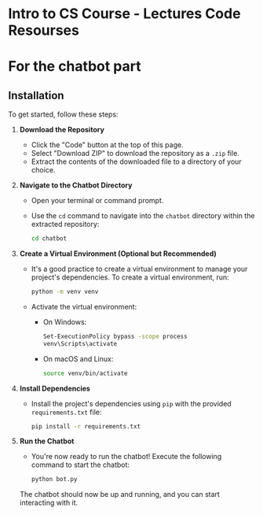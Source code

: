 # Intro to CS Course - Lectures Code Resourses

# For the chatbot part

## Installation

To get started, follow these steps:

1. **Download the Repository**

   - Click the "Code" button at the top of this page.
   - Select "Download ZIP" to download the repository as a `.zip` file.
   - Extract the contents of the downloaded file to a directory of your choice.

2. **Navigate to the Chatbot Directory**

   - Open your terminal or command prompt.
   - Use the `cd` command to navigate into the `chatbot` directory within the extracted repository:

     ```bash
     cd chatbot
     ```

3. **Create a Virtual Environment (Optional but Recommended)**

   - It's a good practice to create a virtual environment to manage your project's dependencies. To create a virtual environment, run:

     ```bash
     python -m venv venv
     ```

   - Activate the virtual environment:
   
     - On Windows:

       ```bash
       Set-ExecutionPolicy bypass -scope process
       venv\Scripts\activate
       ```

     - On macOS and Linux:

       ```bash
       source venv/bin/activate
       ```

4. **Install Dependencies**

   - Install the project's dependencies using `pip` with the provided `requirements.txt` file:

     ```bash
     pip install -r requirements.txt
     ```

5. **Run the Chatbot**

   - You're now ready to run the chatbot! Execute the following command to start the chatbot:

     ```bash
     python bot.py
     ```

   The chatbot should now be up and running, and you can start interacting with it.

